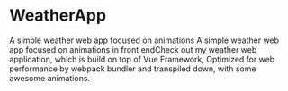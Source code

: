 # WeatherApp
A simple weather web app focused on animations
A simple weather web app focused on animations in front endCheck out my weather web application, which is build on top of Vue Framework, Optimized for web performance by webpack bundler and transpiled down, with some awesome animations.
